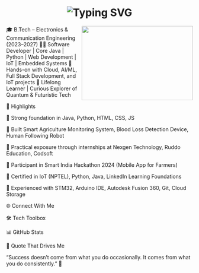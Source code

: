 <h1 align="center"> <img src="https://readme-typing-svg.demolab.com?font=Fira+Code&size=25&pause=1000&center=true&vCenter=true&color=00BFFF&width=435&lines=Hi+there%2C+I'm+Sowmiya+👩‍💻;Software+Developer+%7C+Innovator" alt="Typing SVG" /> </h1> <img align="right" width="300" height="200" src="https://media.giphy.com/media/L8K62iTDkzGX6/giphy.gif">

🎓 B.Tech – Electronics & Communication Engineering (2023–2027)
👩‍💻 Software Developer | Core Java | Python | Web Development | IoT | Embedded Systems
🚀 Hands-on with Cloud, AI/ML, Full Stack Development, and IoT projects
🌱 Lifelong Learner | Curious Explorer of Quantum & Futuristic Tech

🌟 Highlights

🔹 Strong foundation in Java, Python, HTML, CSS, JS

🔹 Built Smart Agriculture Monitoring System, Blood Loss Detection Device, Human Following Robot

🔹 Practical exposure through internships at Nexgen Technology, Ruddo Education, Codsoft

🔹 Participant in Smart India Hackathon 2024 (Mobile App for Farmers)

🔹 Certified in IoT (NPTEL), Python, Java, LinkedIn Learning Foundations

🔹 Experienced with STM32, Arduino IDE, Autodesk Fusion 360, Git, Cloud Storage

🌐 Connect With Me








🛠 Tech Toolbox






















📊 GitHub Stats






💬 Quote That Drives Me

“Success doesn’t come from what you do occasionally. It comes from what you do consistently.” 🌟

